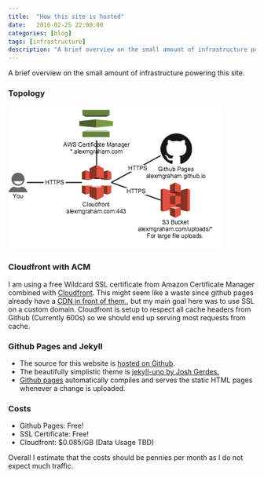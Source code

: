 ```yaml
---
title:  "How this site is hosted"
date:   2016-02-25 22:00:00
categories: [blog]
tags: [infrastructure]
description: "A brief overview on the small amount of infrastructure powering this site."
---
```

A brief overview on the small amount of infrastructure powering this site.

### Topology
![Topology Diagram](/images/alexmgraham_com_topology.png)

### Cloudfront with ACM
I am using a free Wildcard SSL certificate from Amazon Certificate Manager combined with [Cloudfront][cloudfront]. 
This might seem like a waste since github pages already have a [CDN in front of them.][pages_cdn], but my main goal here was to use SSL on a custom domain. 
Cloudfront is setup to respect all cache headers from Github (Currently 600s) so we should end up serving most requests from cache.

### Github Pages and Jekyll
* The source for this website is [hosted on Github][alexmgraham_repo].
* The beautifully simplistic theme is [jekyll-uno by Josh Gerdes.][jekyll-uno]
* [Github pages][github-pages] automatically compiles and serves the static HTML pages whenever a change is uploaded.


### Costs
* Github Pages: Free!
* SSL Certificate: Free!
* Cloudfront: $0.085/GB (Data Usage TBD)

Overall I estimate that the costs should be pennies per month as I do not expect much traffic.

[cloudfront]:     https://aws.amazon.com/cloudfront/
[pages_cdn]:      https://github.com/blog/1715-faster-more-awesome-github-pages
[alexmgraham_repo]:      https://github.com/alexmgraham/alexmgraham.github.io
[jekyll-uno]: https://github.com/joshgerdes/jekyll-uno
[github-pages]: http://jekyllrb.com/docs/github-pages/